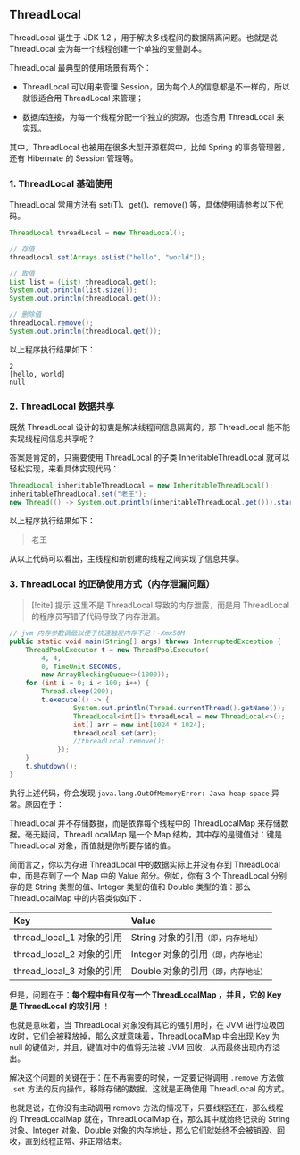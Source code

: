 ## ThreadLocal

ThreadLocal 诞生于 JDK 1.2 ，用于解决多线程间的数据隔离问题。也就是说 ThreadLocal 会为每一个线程创建一个单独的变量副本。

ThreadLocal 最典型的使用场景有两个：

- ThreadLocal 可以用来管理 Session，因为每个人的信息都是不一样的，所以就很适合用 ThreadLocal 来管理；

- 数据库连接，为每一个线程分配一个独立的资源，也适合用 ThreadLocal 来实现。

其中，ThreadLocal 也被用在很多大型开源框架中，比如 Spring 的事务管理器，还有 Hibernate 的 Session 管理等。


### 1. ThreadLocal 基础使用

ThreadLocal 常用方法有 set(T)、get()、remove() 等，具体使用请参考以下代码。

    
```java    
ThreadLocal threadLocal = new ThreadLocal();

// 存值
threadLocal.set(Arrays.asList("hello", "world"));

// 取值
List list = (List) threadLocal.get();
System.out.println(list.size());
System.out.println(threadLocal.get());

// 删除值
threadLocal.remove();
System.out.println(threadLocal.get());
```    

以上程序执行结果如下：

```
2
[hello, world]
null
```

### 2. ThreadLocal 数据共享

既然 ThreadLocal 设计的初衷是解决线程间信息隔离的，那 ThreadLocal 能不能实现线程间信息共享呢？  

答案是肯定的，只需要使用 ThreadLocal 的子类 InheritableThreadLocal 就可以轻松实现，来看具体实现代码：

```java    
ThreadLocal inheritableThreadLocal = new InheritableThreadLocal();
inheritableThreadLocal.set("老王");
new Thread(() -> System.out.println(inheritableThreadLocal.get())).start();
```    

以上程序执行结果如下：

> 老王

从以上代码可以看出，主线程和新创建的线程之间实现了信息共享。


### 3. ThreadLocal 的正确使用方式（内存泄漏问题）

> [!cite] 提示
> 这里不是 ThreadLocal 导致的内存泄露，而是用 ThreadLocal 的程序员写错了代码导致了内存泄漏。


```java
// jvm 内存参数调低以便于快速触发内存不足：-Xmx50M
public static void main(String[] args) throws InterruptedException {
    ThreadPoolExecutor t = new ThreadPoolExecutor(
        4, 4, 
        0, TimeUnit.SECONDS, 
        new ArrayBlockingQueue<>(1000));
    for (int i = 0; i < 100; i++) {
        Thread.sleep(200);
        t.execute(() -> {
                System.out.println(Thread.currentThread().getName());
                ThreadLocal<int[]> threadLocal = new ThreadLocal<>();
                int[] arr = new int[1024 * 1024];
                threadLocal.set(arr);
                //threadLocal.remove();
            });
    }
    t.shutdown();
}
```

执行上述代码，你会发现 `java.lang.OutOfMemoryError: Java heap space` 异常。原因在于：

ThreadLocal 并不存储数据，而是依靠每个线程中的 ThreadLocalMap 来存储数据。毫无疑问，ThreadLocalMap 是一个 Map 结构，其中存的是键值对：键是 ThreadLocal 对象，而值就是你所要存储的值。

简而言之，你以为存进 ThreadLocal 中的数据实际上并没有存到 ThreadLocal 中，而是存到了一个 Map 中的 Value 部分。例如，你有 3 个 ThreadLocal 分别存的是 String 类型的值、Integer 类型的值和 Double 类型的值：那么 ThreadLocalMap 中的内容类似如下：

| Key    | Value   |
| :----- | :------ |
| thread_local_1 对象的引用 | String 对象的引用<small>（即，内存地址）</small>  |
| thread_local_2 对象的引用 | Integer 对象的引用<small>（即，内存地址）</small> |
| thread_local_3 对象的引用 | Double 对象的引用<small>（即，内存地址）</small>  |


但是，问题在于：**每个程中有且仅有一个 ThreadLocalMap ，并且，它的 Key 是 ThraedLocal 的软引用** ！

也就是意味着，当 ThreadLocal 对象没有其它的强引用时，在 JVM 进行垃圾回收时，它们会被释放掉，那么这就意味着，ThreadLocalMap 中会出现 Key 为 null 的键值对，并且，键值对中的值将无法被 JVM 回收，从而最终出现内存溢出。

解决这个问题的关键在于：在不再需要的时候，一定要记得调用 `.remove` 方法做 `.set` 方法的反向操作，移除存储的数据。这就是正确使用 ThreadLocal 的方式。

也就是说，在你没有主动调用 remove 方法的情况下，只要线程还在，那么线程的 ThreadLocalMap 就在，ThreadLocalMap 在，那么其中就始终记录的 String 对象、Integer 对象、Double 对象的内存地址，那么它们就始终不会被销毁、回收，直到线程正常、非正常结束。
